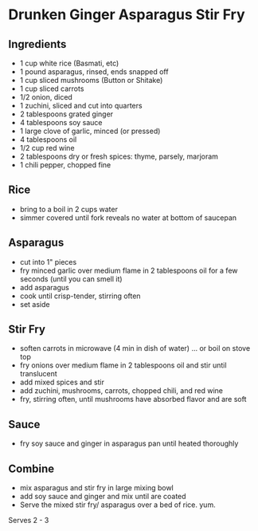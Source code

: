 Drunken Ginger Asparagus Stir Fry
=================================

Ingredients
-----------
- 1 cup white rice (Basmati, etc)
- 1 pound asparagus, rinsed, ends snapped off
- 1 cup sliced mushrooms (Button or Shitake)
- 1 cup sliced carrots
- 1/2 onion, diced
- 1 zuchini, sliced and cut into quarters
- 2 tablespoons grated ginger
- 4 tablespoons soy sauce
- 1 large clove of garlic, minced (or pressed)
- 4 tablespoons oil
- 1/2 cup red wine
- 2 tablespoons dry or fresh spices: thyme, parsely, marjoram
- 1 chili pepper, chopped fine

Rice
----
- bring to a boil in 2 cups water
- simmer covered until fork reveals no water at bottom of saucepan

Asparagus
---------
- cut into 1" pieces
- fry minced garlic over medium flame in 2 tablespoons oil for a few seconds (until you can smell it)
- add asparagus
- cook until crisp-tender, stirring often
- set aside

Stir Fry
--------
- soften carrots in microwave (4 min in dish of water) ... or boil on stove top
- fry onions over medium flame in 2 tablespoons oil and stir until translucent
- add mixed spices and stir
- add zuchini, mushrooms, carrots, chopped chili, and red wine
- fry, stirring often, until mushrooms have absorbed flavor and are soft

Sauce
-----
- fry soy sauce and ginger in asparagus pan until heated thoroughly

Combine
-------
- mix asparagus and stir fry in large mixing bowl
- add soy sauce and ginger and mix until are coated
- Serve the mixed stir fry/ asparagus over a bed of rice.  yum.

Serves 2 - 3